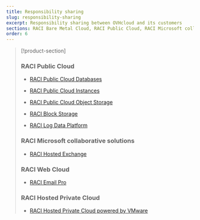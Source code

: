 ```yaml
---
title: Responsibility sharing
slug: responsibility-sharing
excerpt: Responsibility sharing between OVHcloud and its customers
sections: RACI Bare Metal Cloud, RACI Public Cloud, RACI Microsoft collaborative solutions, RACI Web Cloud, RACI Hosted Private Cloud
order: 6
---
```


> [!product-section]
>
> ### RACI Public Cloud
>
>  - [RACI Public Cloud Databases](https://docs.ovh.com/gb/en/publiccloud/databases/responsibility-model/)
>
>  - [RACI Public Cloud Instances](https://docs.ovh.com/gb/en/public-cloud/raci-instances-public-cloud/)
>
>  - [RACI Public Cloud Object Storage](https://docs.ovh.com/gb/en/storage/object-storage/s3/raci-object-storage-public-cloud/)
>
>  - [RACI Block Storage](https://docs.ovh.com/gb/en/public-cloud/raci-block-storage-public-cloud/)
>
>  - [RACI Log Data Platform](https://docs.ovh.com/gb/en/logs-data-platform/responsibility-model/)
>
> ### RACI Microsoft collaborative solutions
>
>  - [RACI Hosted Exchange](https://docs.ovh.com/gb/en/microsoft-collaborative-solutions/responsibility-model/)
>
> ### RACI Web Cloud
> 
>  - [RACI Email Pro](https://docs.ovh.com/gb/en/emails-pro/responsibility-model/)
>   
> ### RACI Hosted Private Cloud
>
> - [RACI Hosted Private Cloud powered by VMware](https://docs.ovh.com/gb/en/private-cloud/vmware-raci)
>